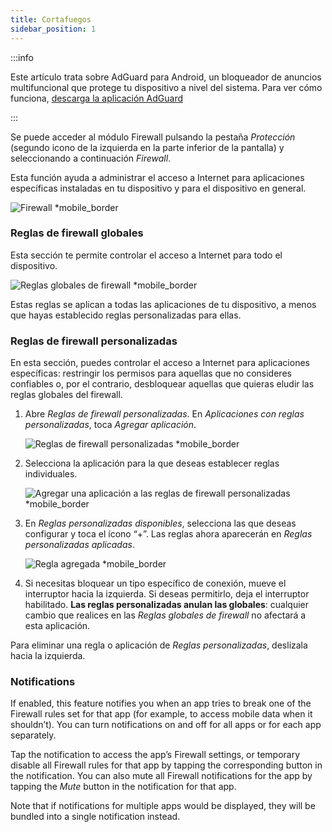 ```yaml
---
title: Cortafuegos
sidebar_position: 1
---
```


:::info

Este artículo trata sobre AdGuard para Android, un bloqueador de anuncios multifuncional que protege tu dispositivo a nivel del sistema. Para ver cómo funciona, [descarga la aplicación AdGuard](https://agrd.io/download-kb-adblock)

:::

Se puede acceder al módulo Firewall pulsando la pestaña _Protección_ (segundo icono de la izquierda en la parte inferior de la pantalla) y seleccionando a continuación _Firewall_.

Esta función ayuda a administrar el acceso a Internet para aplicaciones específicas instaladas en tu dispositivo y para el dispositivo en general.

![Firewall \*mobile\_border](https://cdn.adtidy.org/blog/new/gdn94firewall.png)

### Reglas de firewall globales

Esta sección te permite controlar el acceso a Internet para todo el dispositivo.

![Reglas globales de firewall \*mobile\_border](https://cdn.adtidy.org/blog/new/4zx2nhglobal_rules.png)

Estas reglas se aplican a todas las aplicaciones de tu dispositivo, a menos que hayas establecido reglas personalizadas para ellas.

### Reglas de firewall personalizadas

En esta sección, puedes controlar el acceso a Internet para aplicaciones específicas: restringir los permisos para aquellas que no consideres confiables o, por el contrario, desbloquear aquellas que quieras eludir las reglas globales del firewall.

1. Abre _Reglas de firewall personalizadas_. En _Aplicaciones con reglas personalizadas_, toca _Agregar aplicación_.

   ![Reglas de firewall personalizadas \*mobile\_border](https://cdn.adtidy.org/blog/new/qkxpecustom_rules.png)

2. Selecciona la aplicación para la que deseas establecer reglas individuales.

   ![Agregar una aplicación a las reglas de firewall personalizadas \*mobile\_border](https://cdn.adtidy.org/blog/new/2db47fadding_app.png)

3. En _Reglas personalizadas disponibles_, selecciona las que deseas configurar y toca el ícono “+”. Las reglas ahora aparecerán en _Reglas personalizadas aplicadas_.

   ![Regla agregada \*mobile\_border](https://cdn.adtidy.org/blog/new/6fzjladded_rule.png)

4. Si necesitas bloquear un tipo específico de conexión, mueve el interruptor hacia la izquierda. Si deseas permitirlo, deja el interruptor habilitado. **Las reglas personalizadas anulan las globales**: cualquier cambio que realices en las _Reglas globales de firewall_ no afectará a esta aplicación.

Para eliminar una regla o aplicación de _Reglas personalizadas_, deslízala hacia la izquierda.

### Notifications

If enabled, this feature notifies you when an app tries to break one of the Firewall rules set for that app (for example, to access mobile data when it shouldn’t). You can turn notifications on and off for all apps or for each app separately.

Tap the notification to access the app’s Firewall settings, or temporary disable all Firewall rules for that app by tapping the corresponding button in the notification. You can also mute all Firewall notifications for the app by tapping the _Mute_ button in the notification for that app.

Note that if notifications for multiple apps would be displayed, they will be bundled into a single notification instead.
